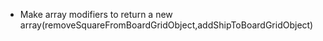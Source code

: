 <!-- - Import babel to make E6 import usable -->
<!-- - Test hit function within the Ship factory -->
<!-- - Implement addShipToBoardGrid -->
<!-- - Implement receiveAttackFromDom: 
Gameboards should have a receiveAttack function that takes a pair of coordinates, determines whether or not the attack hit a ship and then sends the ‘hit’ function to the correct ship, or records the coordinates of the missed shot.
 - Implement test -->
 <!-- - Debug findSHipIndexByName (returning -1) -->
 <!-- - Implement removeShipFromShipsArray -->
 <!-- - Test isPlayerDefeated -->
 - Make array modifiers to return a new array(removeSquareFromBoardGridObject,addShipToBoardGridObject)